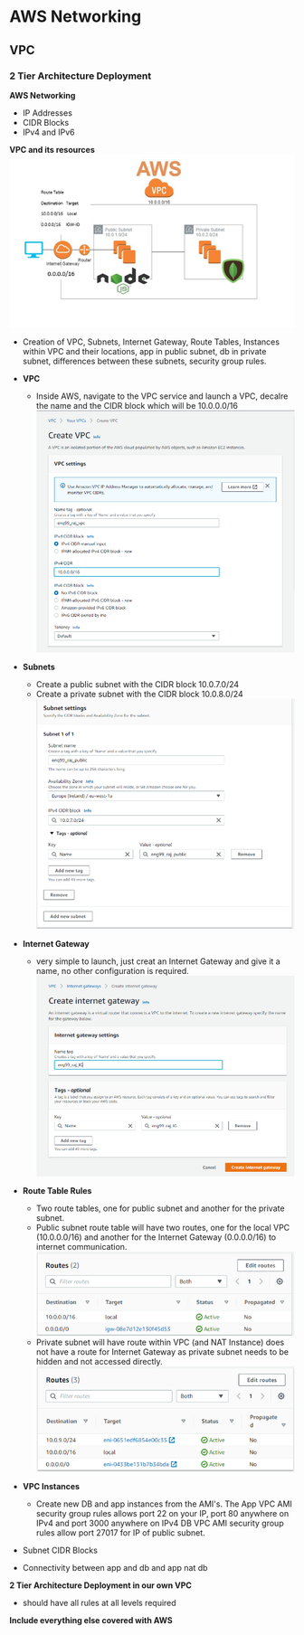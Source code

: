 # AWS Networking
## VPC
### 2 Tier Architecture Deployment


**AWS Networking**
- IP Addresses
- CIDR Blocks
- IPv4 and IPv6

**VPC and its resources**
![VPC](images/vpc.PNG)
- Creation of VPC, Subnets, Internet Gateway, Route Tables, Instances within VPC and their locations, app in public subnet, db in private subnet, differences between these subnets, security group rules. 
- **VPC** 
    - Inside AWS, navigate to the VPC service and launch a VPC, decalre the name and the CIDR block which will be 10.0.0.0/16
    ![VPC Launch](images/VPClaunch.PNG)
- **Subnets**
    - Create a public subnet with the CIDR block 10.0.7.0/24
    - Create a private subnet with the CIDR block 10.0.8.0/24
    ![Subnet Launch](images/publicsubnet.PNG)
- **Internet Gateway**
    - very simple to launch, just creat an Internet Gateway and give it a name, no other configuration is required.
    ![Internet Gateway](images/IGLaunch.PNG)
- **Route Table Rules**
    - Two route tables, one for public subnet and another for the private subnet.
    - Public subnet route table will have two routes, one for the local VPC (10.0.0.0/16) and another for the Internet Gateway (0.0.0.0/16) to internet communication.
    ![Public RT](images/publicRT.PNG)
    - Private subnet will have route within VPC (and NAT Instance) does not have a route for Internet Gateway as private subnet needs to be hidden and not accessed directly.
    ![Private RT](images/privateRT.PNG) 
- **VPC Instances**
    - Create new DB and app instances from the AMI's.
    The App VPC AMI security group rules allows port 22 on your IP, port 80 anywhere on IPv4 and port 3000 anywhere on IPv4
    DB VPC AMI security group rules allow port 27017 for IP of public subnet. 

- Subnet CIDR Blocks
- Connectivity between app and db and app nat db


**2 Tier Architecture Deployment in our own VPC**
![]()
- should have all rules at all levels required

**Include everything else covered with AWS**
